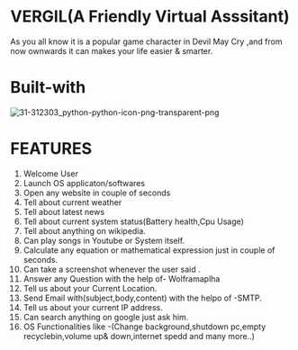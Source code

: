 # VERGIL(A Friendly Virtual Asssitant)
As you all know it is a popular game character in Devil May Cry ,and from now ownwards it can makes your life easier & smarter.

# Built-with
![31-312303_python-python-icon-png-transparent-png](https://user-images.githubusercontent.com/60923869/141929244-8c9ab155-15eb-462d-a784-28e412c4cdd8.jpg)

# FEATURES
1. Welcome User
2. Launch OS applicaton/softwares
3. Open any website in couple of seconds
4. Tell about current weather
5. Tell about latest news
6. Tell about current system status(Battery health,Cpu Usage)
7. Tell about anything on wikipedia.
8. Can play songs in Youtube or System itself.
9. Calculate any equation or mathematical expression just in couple of seconds.
10. Can take a screenshot whenever the user said .
11. Answer any Question with the help of- Wolframaplha
12. Tell us about your Current Location.
13. Send Email with(subject,body,content) with the helpo of -SMTP.
14. Tell us about your current IP address.
15. Can search anything on google just ask him.
16. OS Functionalities like -(Change background,shutdown pc,empty recyclebin,volume up& down,internet spedd and many more..)
